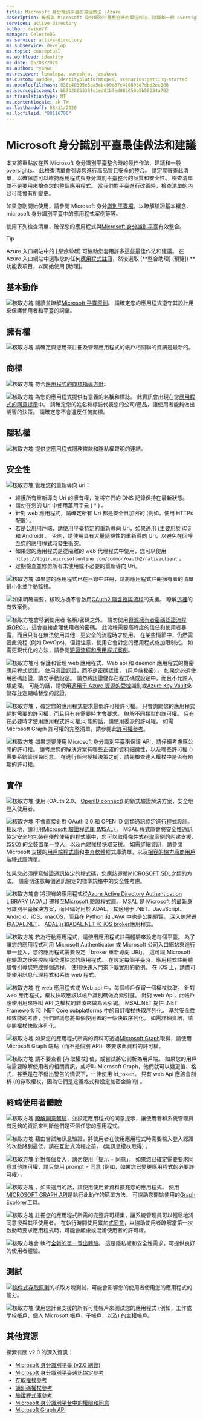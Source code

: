 ```yaml
---
title: Microsoft 身分識別平臺的最佳做法 |Azure
description: 瞭解與 Microsoft 身分識別平臺整合時的最佳作法、建議和一般 oversights。
services: active-directory
author: rwike77
manager: CelesteDG
ms.service: active-directory
ms.subservice: develop
ms.topic: conceptual
ms.workload: identity
ms.date: 05/08/2020
ms.author: ryanwi
ms.reviewer: lenalepa, sureshja, jesakowi
ms.custom: aaddev, identityplatformtop40, scenarios:getting-started
ms.openlocfilehash: 036c40395e5da5ebc09a87e420893d7dbd2ec668
ms.sourcegitcommit: b8702065338fc1ed81bfed082650b5b58234a702
ms.translationtype: MT
ms.contentlocale: zh-TW
ms.lasthandoff: 08/11/2020
ms.locfileid: "88116796"
---
```

# <a name="microsoft-identity-platform-best-practices-and-recommendations"></a>Microsoft 身分識別平臺最佳做法和建議

本文將重點放在與 Microsoft 身分識別平臺整合時的最佳作法、建議和一般 oversights。  此檢查清單會引導您進行高品質且安全的整合。 請定期審查此清單，以確保您可以維持應用程式與身分識別平臺整合的品質和安全性。 檢查清單並不是要用來檢查您的整個應用程式。 當我們對平臺進行改善時，檢查清單的內容可能會有所變更。

如果您剛開始使用，請參閱 Microsoft 身分[識別平臺檔](index.yml)，以瞭解驗證基本概念、microsoft 身分識別平臺中的應用程式案例等等。

使用下列檢查清單，確保您的應用程式與[Microsoft 身分識別平臺](./index.yml)有效整合。

> [!TIP]
> Azure 入口網站中的 [*整合助理*] 可協助您套用許多這些最佳作法和建議。 在 Azure 入口網站中選取您的任何[應用程式註冊](https://portal.azure.com/#blade/Microsoft_AAD_RegisteredApps/ApplicationsListBlade)，然後選取 [**整合助理] (預覽]) **功能表項目，以開始使用 [助理]。

## <a name="basics"></a>基本動作

![核取方塊 ](./media/active-directory-integration-checklist/checkbox-two.svg) 閱讀並瞭解[Microsoft 平臺原則](https://go.microsoft.com/fwlink/?linkid=2090497&clcid=0x409)。 請確定您的應用程式遵守其設計用來保護使用者和平臺的詞彙。

## <a name="ownership"></a>擁有權

![核取方塊](./media/active-directory-integration-checklist/checkbox-two.svg) 請確定與您用來註冊及管理應用程式的帳戶相關聯的資訊是最新的。

## <a name="branding"></a>商標

![核取方塊 ](./media/active-directory-integration-checklist/checkbox-two.svg) 符合[應用程式的商標指導方針](howto-add-branding-in-azure-ad-apps.md)。

![核取方塊 ](./media/active-directory-integration-checklist/checkbox-two.svg) 為您的應用程式提供有意義的名稱和標誌。 此資訊會出現在您[應用程式的同意提示](application-consent-experience.md)中。 請確定您的姓名和標誌代表您的公司/產品，讓使用者能夠做出明智的決策。 請確定您不會違反任何商標。

## <a name="privacy"></a>隱私權

![核取方塊](./media/active-directory-integration-checklist/checkbox-two.svg) 提供您應用程式服務條款和隱私權聲明的連結。

## <a name="security"></a>安全性

![核取方塊 ](./media/active-directory-integration-checklist/checkbox-two.svg) 管理您的重新導向 uri： <ul><li>維護所有重新導向 Uri 的擁有權，並將它們的 DNS 記錄保持在最新狀態。</li><li>請勿在您的 Uri 中使用萬用字元 ( * ) 。</li><li>針對 web 應用程式，請確定所有 Uri 都是安全且加密的 (例如，使用 HTTPs 配置) 。</li><li>若是公用用戶端，請使用平臺特定的重新導向 Uri，如果適用 (主要用於 iOS 和 Android) 。 否則，請使用具有大量隨機性的重新導向 Uri，以避免在回呼至您的應用程式時發生衝突。</li><li>如果您的應用程式是從隔離的 web 代理程式中使用，您可以使用 `https://login.microsoftonline.com/common/oauth2/nativeclient` 。</li><li>定期檢查並修剪所有未使用或不必要的重新導向 Uri。</li></ul>

![核取方塊](./media/active-directory-integration-checklist/checkbox-two.svg) 如果您的應用程式已在目錄中註冊，請將應用程式註冊擁有者的清單最小化並手動監視。

![](./media/active-directory-integration-checklist/checkbox-two.svg)如果明確需要，核取方塊不會啟用[OAuth2 隱含授與流程](v2-oauth2-implicit-grant-flow.md)的支援。 瞭解[這裡](v2-oauth2-implicit-grant-flow.md#suitable-scenarios-for-the-oauth2-implicit-grant)的有效案例。

![核取方塊會移到使用者 ](./media/active-directory-integration-checklist/checkbox-two.svg) 名稱/密碼之外。 請勿使用[資源擁有者密碼認證流程 (ROPC) ](v2-oauth-ropc.md)，這會直接處理使用者的密碼。 此流程需要高程度的信任和使用者暴露，而且只有在無法使用其他、更安全的流程時才使用。 在某些情節中，仍然需要此流程 (例如 DevOps)，但請注意，使用它會對您的應用程式施加限制式。  如需更現代化的方法，請參閱[驗證流程和應用程式案例](authentication-flows-app-scenarios.md)。

![核取方塊可 ](./media/active-directory-integration-checklist/checkbox-two.svg) 保護和管理 web 應用程式、Web api 和 daemon 應用程式的機密應用程式認證。 使用[憑證認證，](active-directory-certificate-credentials.md)而不是密碼認證， (用戶端秘密) 。 如果您必須使用密碼認證，請勿手動設定。 請勿將認證儲存在程式碼或設定中，而且不允許人類處理。 可能的話，請使用[適用于 Azure 資源的受控](../managed-identities-azure-resources/overview.md)識別或[Azure Key Vault](../../key-vault/general/basic-concepts.md)來儲存並定期輪替您的認證。

![核取方塊 ](./media/active-directory-integration-checklist/checkbox-two.svg) ，確定您的應用程式要求最低許可權許可權。 只會詢問您的應用程式絕對需要的許可權，而且只有在需要時才會要求。 瞭解不同[類型的許可權](v2-permissions-and-consent.md#permission-types)。 只有在必要時才使用應用程式許可權;可能的話，請使用委派的許可權。 如需 Microsoft Graph 許可權的完整清單，請參閱此[許可權參考](/graph/permissions-reference)。

![核取方塊](./media/active-directory-integration-checklist/checkbox-two.svg) 如果您要使用 Microsoft 身分識別平臺來保護 API，請仔細考慮應公開的許可權。 請考慮您的解決方案有哪些正確的資料細微性，以及哪些許可權 () 需要系統管理員同意。 在進行任何授權決策之前，請先檢查連入權杖中是否有預期的許可權。

## <a name="implementation"></a>實作

![核取方塊 ](./media/active-directory-integration-checklist/checkbox-two.svg) 使用 (OAuth 2.0、 [OpenID connect](v2-protocols-oidc.md)) 的新式驗證解決方案，安全地登入使用者。

![核取方塊 ](./media/active-directory-integration-checklist/checkbox-two.svg) 不會直接針對 OAuth 2.0 和 OPEN ID 這類通訊協定進行程式設計。 相反地，請利用[Microsoft 驗證程式庫 (MSAL) ](msal-overview.md)。 MSAL 程式庫會將安全性通訊協定安全地包裝在便於使用的程式庫中，您可以取得條件式[存取](../conditional-access/overview.md)案例的內建支援、 [ (SSO) ](../manage-apps/what-is-single-sign-on.md)的全裝置單一登入，以及內建權杖快取支援。 如需詳細資訊，請參閱 Microsoft 支援的[用戶端程式庫](reference-v2-libraries.md#microsoft-supported-client-libraries)和[中介軟體](reference-v2-libraries.md#microsoft-supported-server-middleware-libraries)程式庫清單，以及[相容的協力廠商用戶端程式庫](reference-v2-libraries.md#compatible-client-libraries)清單。<br/><br/>如果您必須撰寫驗證通訊協定的程式碼，您應該遵循[MICROSOFT SDL](https://www.microsoft.com/sdl/default.aspx)之類的方法。 請密切注意每個通訊協定的標準規格中的安全性考慮。

![核取方塊會 ](./media/active-directory-integration-checklist/checkbox-two.svg) 將現有的應用程式從[Azure Active Directory Authentication LIBRARY (ADAL) ](../azuread-dev/active-directory-authentication-libraries.md)遷移至[Microsoft 驗證程式庫](msal-overview.md)。 MSAL 是 Microsoft 的最新身分識別平臺解決方案，而且偏好用於 ADAL。 其適用于 .NET、JavaScript、Android、iOS、macOS，而且在 Python 和 JAVA 中也是公開預覽。 深入瞭解遷移[ADAL.NET](msal-net-migration.md)、 [ADAL.js](msal-compare-msal-js-and-adal-js.md)和[ADAL.NET 和 iOS broker](msal-net-migration-ios-broker.md)應用程式。

![核取方塊](./media/active-directory-integration-checklist/checkbox-two.svg) 若為行動應用程式，請使用應用程式註冊體驗來設定每個平臺。 為了讓您的應用程式利用 Microsoft Authenticator 或 Microsoft 公司入口網站來進行單一登入，您的應用程式需要設定「broker 重新導向 URI」。 這可讓 Microsoft 在驗證之後將控制權交還給您的應用程式。 在設定每個平臺時，應用程式註冊體驗會引導您完成整個過程。 使用快速入門來下載實用的範例。 在 iOS 上，請盡可能使用訊息代理程式和系統 web 程式。

![核取方塊 ](./media/active-directory-integration-checklist/checkbox-two.svg) 在 web 應用程式或 Web api 中，每個帳戶保留一個權杖快取。  針對 web 應用程式，權杖快取應該以帳戶識別碼做為索引鍵。  針對 web Api，此帳戶應使用用來呼叫 API 之權杖的雜湊來做為索引鍵。 MSAL.NET 提供 .NET Framework 和 .NET Core subplatforms 中的自訂權杖快取序列化。 基於安全性和效能的考慮，我們建議您將每個使用者的一個快取序列化。 如需詳細資訊，請參閱權杖快取[序列化](msal-net-token-cache-serialization.md#token-cache-for-a-web-app-confidential-client-application)。

![核取方塊 ](./media/active-directory-integration-checklist/checkbox-two.svg) 如果您的應用程式所需的資料可透過[Microsoft Graph](https://developer.microsoft.com/graph)取得，請使用 Microsoft Graph 端點（而不是個別 API）來要求此資料的許可權。

![核取方塊](./media/active-directory-integration-checklist/checkbox-two.svg) 請不要查看 [存取權杖] 值，或嘗試將它剖析為用戶端。  如果您的用戶端需要瞭解使用者的相關資訊，或呼叫 Microsoft Graph，他們就可以變更值、格式，甚至是在不發出警告的情況下，一律使用 id_token。  只有 web Api 應該會剖析 (的存取權杖，因為它們是定義格式和設定加密金鑰的) 。

## <a name="end-user-experience"></a>終端使用者體驗

![核取方塊 ](./media/active-directory-integration-checklist/checkbox-two.svg) [瞭解同意體驗](application-consent-experience.md)，並設定應用程式的同意提示，讓使用者和系統管理員有足夠的資訊來判斷他們是否信任您的應用程式。

![核取方塊](./media/active-directory-integration-checklist/checkbox-two.svg) 藉由嘗試無訊息驗證，將使用者在使用應用程式時需要輸入登入認證的次數降到最低，請在互動式流程之前， (無訊息權杖取得) 。

![核取方塊](./media/active-directory-integration-checklist/checkbox-two.svg) 針對每個登入，請勿使用「提示 = 同意」。 如果您已確定需要要求同意其他許可權，請只使用 prompt = 同意 (例如，如果您已變更應用程式的必要許可權) 。

![核取方塊 ](./media/active-directory-integration-checklist/checkbox-two.svg) ，如果適用的話，請使用使用者資料擴充您的應用程式。 使用[MICROSOFT GRAPH API](https://developer.microsoft.com/graph)是執行此動作的簡單方法。 可協助您開始使用的[Graph Explorer](https://developer.microsoft.com/graph/graph-explorer)工具。

![核取方塊 ](./media/active-directory-integration-checklist/checkbox-two.svg) 註冊您的應用程式所需的完整許可權集，讓系統管理員可以輕鬆地將同意授與其租使用者。 在執行時間使用累加[式同意](../azuread-dev/azure-ad-endpoint-comparison.md#incremental-and-dynamic-consent)，以協助使用者瞭解當第一次啟動時要求應用程式時，可能會顧慮或混淆使用者的許可權。

![核取方塊會 ](./media/active-directory-integration-checklist/checkbox-two.svg) 執行[全新的單一登出體驗](https://github.com/Azure-Samples/active-directory-aspnetcore-webapp-openidconnect-v2/tree/master/1-WebApp-OIDC/1-6-SignOut)。 這是隱私權和安全性需求，可提供良好的使用者體驗。

## <a name="testing"></a>測試

![](./media/active-directory-integration-checklist/checkbox-two.svg)[條件式存取原則](https://github.com/Azure-Samples/active-directory-aspnetcore-webapp-openidconnect-v2/tree/master/1-WebApp-OIDC/1-6-SignOut)的核取方塊測試，可能會影響您的使用者使用您的應用程式的能力。

![核取方塊](./media/active-directory-integration-checklist/checkbox-two.svg) 使用您計畫支援的所有可能帳戶來測試您的應用程式 (例如，工作或學校帳戶、個人 Microsoft 帳戶、子帳戶，以及) 的主權帳戶。

## <a name="additional-resources"></a>其他資源

探索有關 v2.0 的深入資訊：

* [Microsoft 身分識別平臺 (v2.0 總覽) ](v2-overview.md)
* [Microsoft 身分識別平臺通訊協定參考](active-directory-v2-protocols.md)
* [存取權杖參考](access-tokens.md)
* [識別碼權杖參考](id-tokens.md)
* [驗證程式庫參考](reference-v2-libraries.md)
* [Microsoft 身分識別平台中的權限和同意](v2-permissions-and-consent.md)
* [Microsoft Graph API](https://developer.microsoft.com/graph)